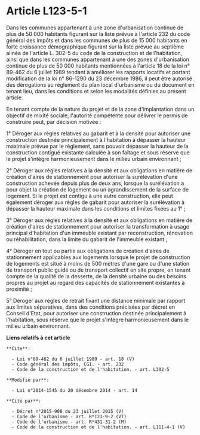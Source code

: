 # Article L123-5-1

Dans les communes appartenant à une zone d'urbanisation continue de plus de 50 000 habitants figurant sur la liste prévue à
l'article 232 du code général des impôts et dans les communes de plus de 15 000 habitants en forte croissance démographique
figurant sur la liste prévue au septième alinéa de l'article L. 302-5 du code de la construction et de l'habitation, ainsi
que dans les communes appartenant à une des zones d'urbanisation continue de plus de 50 000 habitants mentionnées à l'article
18 de la loi n° 89-462 du 6 juillet 1989 tendant à améliorer les rapports locatifs et portant modification de la loi n°
86-1290 du 23 décembre 1986, il peut être autorisé des dérogations au règlement du plan local d'urbanisme ou du document en
tenant lieu, dans les conditions et selon les modalités définies au présent article. 

En tenant compte de la nature du projet et de la zone d'implantation dans un objectif de mixité sociale, l'autorité
compétente pour délivrer le permis de construire peut, par décision motivée : 

1° Déroger aux règles relatives au gabarit et à la densité pour autoriser une construction destinée principalement à
l'habitation à dépasser la hauteur maximale prévue par le règlement, sans pouvoir dépasser la hauteur de la construction
contiguë existante calculée à son faîtage et sous réserve que le projet s'intègre harmonieusement dans le milieu urbain
environnant ; 

2° Déroger aux règles relatives à la densité et aux obligations en matière de création d'aires de stationnement pour
autoriser la surélévation d'une construction achevée depuis plus de deux ans, lorsque la surélévation a pour objet la
création de logement ou un agrandissement de la surface de logement. Si le projet est contigu à une autre construction, elle
peut également déroger aux règles de gabarit pour autoriser la surélévation à dépasser la hauteur maximale dans les
conditions et limites fixées au 1° ; 

3° Déroger aux règles relatives à la densité et aux obligations en matière de création d'aires de stationnement pour
autoriser la transformation à usage principal d'habitation d'un immeuble existant par reconstruction, rénovation ou
réhabilitation, dans la limite du gabarit de l'immeuble existant ; 

4° Déroger en tout ou partie aux obligations de création d'aires de stationnement applicables aux logements lorsque le projet
de construction de logements est situé à moins de 500 mètres d'une gare ou d'une station de transport public guidé ou de
transport collectif en site propre, en tenant compte de la qualité de la desserte, de la densité urbaine ou des besoins
propres au projet au regard des capacités de stationnement existantes à proximité ; 

5° Déroger aux règles de retrait fixant une distance minimale par rapport aux limites séparatives, dans des conditions
précisées par décret en Conseil d'Etat, pour autoriser une construction destinée principalement à l'habitation, sous réserve
que le projet s'intègre harmonieusement dans le milieu urbain environnant.

**Liens relatifs à cet article**

	**Cite**:

	  - Loi n°89-462 du 6 juillet 1989 - art. 18 (V)
	  - Code général des impôts, CGI. - art. 232
	  - Code de la construction et de l'habitation. - art. L302-5

	**Modifié par**:

	  - Loi n°2014-1545 du 20 décembre 2014 - art. 14

	**Cité par**:

	  - Décret n°2015-908 du 23 juillet 2015 (V)
	  - Code de l'urbanisme - art. R*123-9-2 (VT)
	  - Code de l'urbanisme - art. R*431-31-2 (M)
	  - Code de la construction et de l'habitation. - art. L111-4-1 (V)
